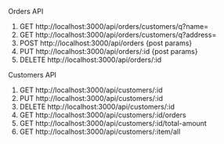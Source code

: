 


Orders API

1) GET http://localhost:3000/api/orders/customers/q?name=
2) GET http://localhost:3000/api/orders/customers/q?address=
3) POST http://localhost:3000/api/orders {post params}
4) PUT http://localhost:3000/api/orders/:id {post params}
5) DELETE  http://localhost:3000/api/orders/:id

Customers API

1) GET http://localhost:3000/api/customers/:id
2) PUT http://localhost:3000/api/customers/:id
3) DELETE http://localhost:3000/api/customers/:id
4) GET http://localhost:3000/api/customers/:id/orders
5) GET http://localhost:3000/api/customers/:id/total-amount
6) GET http://localhost:3000/api/customers/:item/all
